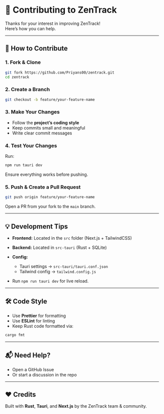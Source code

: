 

# 🤝 Contributing to ZenTrack

Thanks for your interest in improving ZenTrack!  
Here’s how you can help.

---

## 📌 How to Contribute

### 1. Fork & Clone
```bash
git fork https://github.com/Priyans00/zentrack.git
cd zentrack
````

### 2. Create a Branch

```bash
git checkout -b feature/your-feature-name
```

### 3. Make Your Changes

* Follow the **project’s coding style**
* Keep commits small and meaningful
* Write clear commit messages

### 4. Test Your Changes

Run:

```bash
npm run tauri dev
```

Ensure everything works before pushing.

### 5. Push & Create a Pull Request

```bash
git push origin feature/your-feature-name
```

Open a PR from your fork to the `main` branch.

---

## 💡 Development Tips

* **Frontend:** Located in the `src` folder (Next.js + TailwindCSS)
* **Backend:** Located in `src-tauri` (Rust + SQLite)
* **Config:**

  * Tauri settings → `src-tauri/tauri.conf.json`
  * Tailwind config → `tailwind.config.js`
* Run `npm run tauri dev` for live reload.

---

## 🛠 Code Style

* Use **Prettier** for formatting
* Use **ESLint** for linting
* Keep Rust code formatted via:

```bash
cargo fmt
```

---

## 📬 Need Help?

* Open a GitHub Issue
* Or start a discussion in the repo

---

## ❤️ Credits

Built with **Rust**, **Tauri**, and **Next.js** by the ZenTrack team & community.



